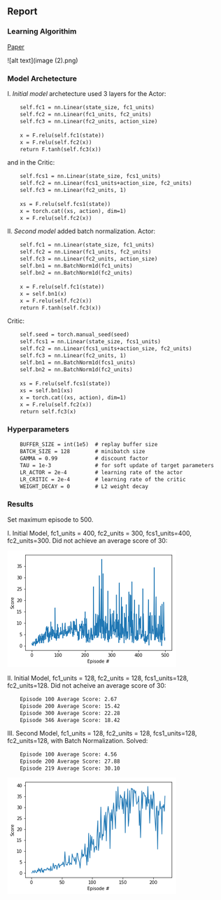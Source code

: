 ## Report

### Learning Algorithim

[Paper](https://arxiv.org/pdf/1509.02971.pdf)

![alt text](image (2).png)

### Model Archetecture

I. *Initial model* archetecture used 3 layers for the Actor:

        self.fc1 = nn.Linear(state_size, fc1_units)
        self.fc2 = nn.Linear(fc1_units, fc2_units)
        self.fc3 = nn.Linear(fc2_units, action_size)
        
        x = F.relu(self.fc1(state))
        x = F.relu(self.fc2(x))
        return F.tanh(self.fc3(x))
        
and in the Critic:

        self.fcs1 = nn.Linear(state_size, fcs1_units)
        self.fc2 = nn.Linear(fcs1_units+action_size, fc2_units)
        self.fc3 = nn.Linear(fc2_units, 1)
        
        xs = F.relu(self.fcs1(state))
        x = torch.cat((xs, action), dim=1)
        x = F.relu(self.fc2(x))
        
II. *Second model* added batch normalization.  Actor:

        self.fc1 = nn.Linear(state_size, fc1_units)
        self.fc2 = nn.Linear(fc1_units, fc2_units)
        self.fc3 = nn.Linear(fc2_units, action_size)
        self.bn1 = nn.BatchNorm1d(fc1_units)
        self.bn2 = nn.BatchNorm1d(fc2_units)
        
        x = F.relu(self.fc1(state))
        x = self.bn1(x)
        x = F.relu(self.fc2(x))
        return F.tanh(self.fc3(x))

Critic:
        
        self.seed = torch.manual_seed(seed)
        self.fcs1 = nn.Linear(state_size, fcs1_units)
        self.fc2 = nn.Linear(fcs1_units+action_size, fc2_units)
        self.fc3 = nn.Linear(fc2_units, 1)
        self.bn1 = nn.BatchNorm1d(fcs1_units)
        self.bn2 = nn.BatchNorm1d(fc2_units)
        
        xs = F.relu(self.fcs1(state))
        xs = self.bn1(xs)
        x = torch.cat((xs, action), dim=1)
        x = F.relu(self.fc2(x))
        return self.fc3(x)
        
### Hyperparameters

        BUFFER_SIZE = int(1e5)  # replay buffer size
        BATCH_SIZE = 128        # minibatch size
        GAMMA = 0.99            # discount factor
        TAU = 1e-3              # for soft update of target parameters
        LR_ACTOR = 2e-4         # learning rate of the actor 
        LR_CRITIC = 2e-4        # learning rate of the critic
        WEIGHT_DECAY = 0        # L2 weight decay

### Results

Set maximum episode to 500.  

I.  Initial Model, fc1_units = 400, fc2_units = 300, fcs1_units=400, fc2_units=300.  Did not achieve an average score of 30:

![alt text](first_attempt.png "Result I")

II.  Initial Model, fc1_units = 128, fc2_units = 128, fcs1_units=128, fc2_units=128.  Did not acheive an average score of 30:

        Episode 100	Average Score: 2.67
        Episode 200	Average Score: 15.42
        Episode 300	Average Score: 22.28
        Episode 346	Average Score: 18.42

III.  Second Model, fc1_units = 128, fc2_units = 128, fcs1_units=128, fc2_units=128, with Batch Normalization.  Solved:
        
        Episode 100	Average Score: 4.56
        Episode 200	Average Score: 27.88
        Episode 219	Average Score: 30.10
        
![alt text](third_attempt.png "Result I")
        
